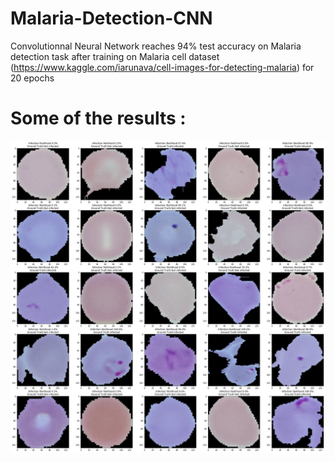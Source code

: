 # Malaria-Detection-CNN
Convolutionnal Neural Network reaches 94% test accuracy on Malaria detection task after training on Malaria cell dataset (https://www.kaggle.com/iarunava/cell-images-for-detecting-malaria) for 20 epochs

# Some of the results :
![alt text](https://github.com/ell-hol/Malaria-Detection-CNN/blob/master/Results.png)
